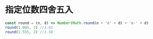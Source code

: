 # 指定位数四舍五入

```js
const round = (n, d) => Number(Math.round(n + 'e' + d) + 'e-' + d)
round(1.005, 2) //1.01
round(1.555, 2) //1.56
```
